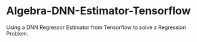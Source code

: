 # Algebra-DNN-Estimator-Tensorflow
Using a DNN Regressor Estimator from Tensorflow to solve a Regression Problem.
